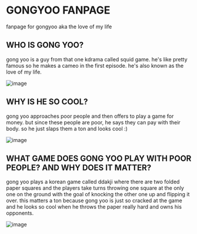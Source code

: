 # GONGYOO FANPAGE
fanpage for gongyoo aka the love of my life

## WHO IS GONG YOO?
gong yoo is a guy from that one kdrama called squid game. he's like pretty famous so he makes a cameo in the first episode.
he's also known as the love of my life.

![image](https://user-images.githubusercontent.com/91553555/135300587-c7b4c166-c915-417c-89b5-cc015d279865.png)

## WHY IS HE SO COOL?
gong yoo approaches poor people and then offers to play a game for money. but since these people are poor, he says they can pay with their body. so he just slaps them a ton and looks cool :)

![image](https://user-images.githubusercontent.com/91553555/135300996-7543b980-78f5-427a-9bd4-258e34229062.png)

## WHAT GAME DOES GONG YOO PLAY WITH POOR PEOPLE? AND WHY DOES IT MATTER?
gong yoo plays a korean game called ddakji where there are two folded paper squares and the players take turns throwing one square at the only one on the ground with the goal of knocking the other one up and flipping it over. this matters a ton because gong yoo is just so cracked at the game and he looks so cool when he throws the paper really hard and owns his opponents.

![image](https://user-images.githubusercontent.com/91553555/135301104-aa2a99bb-14bd-43bc-828a-4f30b2770c98.png)
